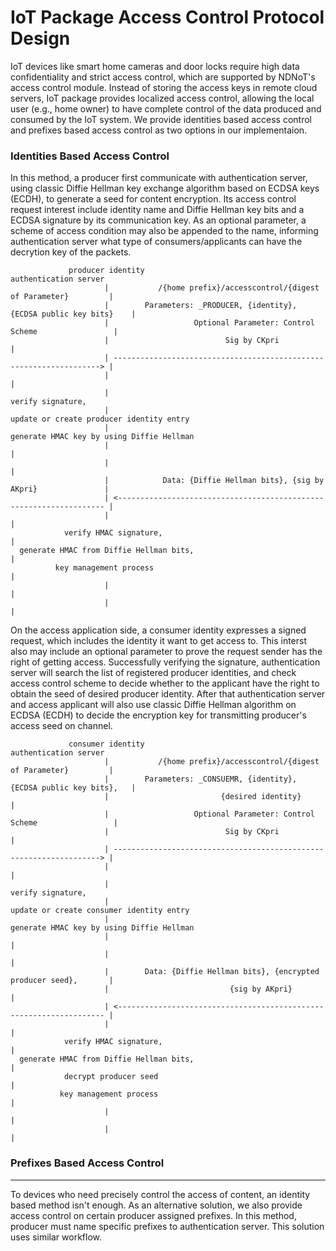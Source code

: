 IoT Package Access Control Protocol Design
=====================

IoT devices like smart home cameras and door locks require high data confidentiality and strict access control, which are supported by NDNoT's access control module. Instead of storing the access keys in remote cloud servers, IoT package provides localized access control, allowing the local user (e.g., home owner) to have complete control of the data produced and consumed by the IoT system. We provide identities based access control and prefixes based access control as two options in our implementaion. 

### Identities Based Access Control
In this method, a producer first communicate with authentication server, using classic Diffie Hellman key exchange algorithm based on ECDSA keys (ECDH), to generate a seed for content encryption. Its access control request interest include identity name and Diffie Hellman key bits and a ECDSA signature by its communication key. As an optional parameter, a scheme of access condition may also be appended to the name, informing authentication server what type of consumers/applicants can have the decrytion key of the packets.

```
             producer identity                                                     authentication server
                     |           /{home prefix}/accesscontrol/{digest of Parameter}         |
                     |        Parameters: _PRODUCER, {identity}, {ECDSA public key bits}    |
                     |                   Optional Parameter: Control Scheme                 |
                     |                          Sig by CKpri                                |
                     | -------------------------------------------------------------------> |  
                     |                                                                      |
                     |                                                              verify signature, 
                     |                                                  update or create producer identity entry
                     |                                                 generate HMAC key by using Diffie Hellman
                     |                                                                      |
                     |                                                                      |
                     |            Data: {Diffie Hellman bits}, {sig by AKpri}               |
                     | <------------------------------------------------------------------- |
                     |                                                                      |                            
            verify HMAC signature,                                                          |
  generate HMAC from Diffie Hellman bits,                                                   |
          key management process                                                            | 
                     |                                                                      |
                     |                                                                      |
```

On the access application side, a consumer identity expresses a signed request, which includes the identity it want to get access to. This interst also may include an optional parameter to prove the request sender has the right of getting access. Successfully verifying the signature, authentication server will search the list of registered producer identities, and check access control scheme to decide whether to the applicant have the right to obtain the seed of desired producer identity. After that authentication server and access applicant will also use classic Diffie Hellman algorithm on ECDSA (ECDH) to decide the encryption key for transmitting producer's access seed on channel.

```
             consumer identity                                                     authentication server
                     |           /{home prefix}/accesscontrol/{digest of Parameter}         |
                     |        Parameters: _CONSUEMR, {identity}, {ECDSA public key bits},   |
                     |                         {desired identity}                           |
                     |                   Optional Parameter: Control Scheme                 |
                     |                          Sig by CKpri                                |
                     | -------------------------------------------------------------------> |  
                     |                                                                      |
                     |                                                              verify signature, 
                     |                                                  update or create consumer identity entry
                     |                                                 generate HMAC key by using Diffie Hellman
                     |                                                                      |
                     |                                                                      |
                     |        Data: {Diffie Hellman bits}, {encrypted producer seed},       | 
                     |                           {sig by AKpri}                             |
                     | <------------------------------------------------------------------- |
                     |                                                                      |                            
            verify HMAC signature,                                                          |
  generate HMAC from Diffie Hellman bits,                                                   |
            decrypt producer seed                                                           |
           key management process                                                           | 
                     |                                                                      |
                     |                                                                      |
```

### Prefixes Based Access Control
------------------------
To devices who need precisely control the access of content, an identity based method isn't enough. As an alternative solution, we also provide access control on certain producer assigned prefixes. In this method, producer must name specific prefixes to authentication server. This solution uses similar workflow. 